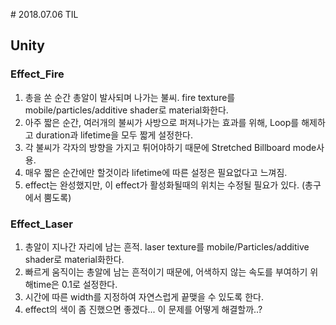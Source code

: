 ﻿﻿# 2018.07.06 TIL## Unity### Effect_Fire1. 총을 쏜 순간 총알이 발사되며 나가는 불씨. fire texture를 mobile/particles/additive shader로 material화한다.2. 아주 짧은 순간, 여러개의 불씨가 사방으로 퍼져나가는 효과를 위해, Loop를 해제하고 duration과 lifetime을 모두 짧게 설정한다.3. 각 불씨가 각자의 방향을 가지고 튀어야하기 때문에 Stretched Billboard mode사용.4. 매우 짧은 순간에만 할것이라 lifetime에 따른 설정은 필요없다고 느껴짐.5. effect는 완성했지만, 이 effect가 활성화될때의 위치는 수정될 필요가 있다. (총구에서 뿜도록)### Effect_Laser1. 총알이 지나간 자리에 남는 흔적. laser texture를 mobile/Particles/additive shader로 material화한다.2. 빠르게 움직이는 총알에 남는 흔적이기 때문에, 어색하지 않는 속도를 부여하기 위해time은 0.1로 설정한다.3. 시간에 따른 width를 지정하여 자연스럽게 끝맺을 수 있도록 한다.4. effect의 색이 좀 진했으면 좋겠다... 이 문제를 어떻게 해결할까..?